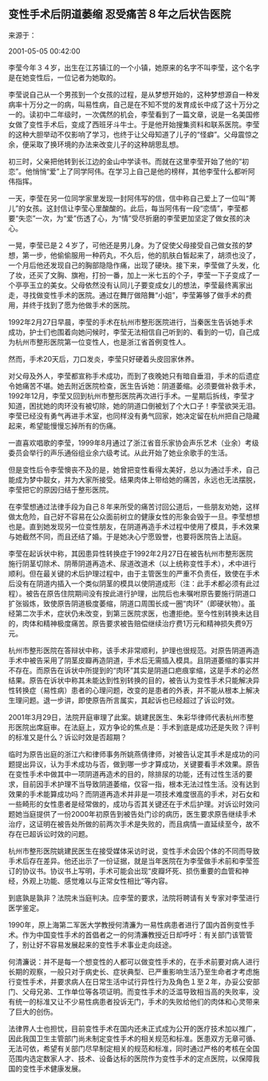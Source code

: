 ## 变性手术后阴道萎缩 忍受痛苦８年之后状告医院

来源于：

2001-05-05 00:42:00

李莹今年３４岁，出生在江苏镇江的一个小镇，她原来的名字不叫李莹，这个名字是在她变性后，一位记者为她取的。

李莹说自己从一个男孩到一个女孩的过程，是从梦想开始的，这种梦想源自一种发病率十万分之一的病，叫易性病，自己是在不知不觉的发育成长中成了这十万分之一的。读初中二年级时，一次偶然的机会，李莹看到了一篇文章，说是一名美国修女做了变性手术后，变成了西班牙斗牛士。于是他开始搜集资料和联系医院。李莹的这种大胆举动不仅影响了学习，也终于让父母知道了儿子的“怪癖”。父母震惊之余，便采取了换环境的办法来改变儿子的这种胡思乱想。

初三时，父亲把他转到长江边的金山中学读书。而就在这里李莹开始了他的“初恋”。他悄悄“爱”上了同学阿伟。在学习上自己是他的榜样，其他李莹什么都听阿伟指挥。

一天，李莹在另一位同学家里发现一封阿伟写的信，信中称自己爱上了一位叫“菁儿”的女孩。这封信让李莹心里酸酸的。此后，每当阿伟有一段“恋情”，李莹都要“失恋”一次，为“爱”伤透了心，为“情”受尽折磨的李莹更加坚定了做女孩的决心。

一晃，李莹已是２４岁了，可他还是男儿身。为了促使父母接受自己做女孩的梦想，第一步，他偷偷服用一种药丸，不久后，他的肌肤白皙起来了，胡须也没了，一个月后他还发现自己的胸部隐隐作痛，出现了硬块。接下来，李莹做了头发，化了妆，还买了文胸、旗袍，打扮一番，加上一米七五的个子，李莹一下子变成了一个亭亭玉立的美女。父母依然没有认同儿子要变成女儿的想法，李莹最终离家出走，寻找做变性手术的医院。通过在舞厅做陪舞“小姐”，李莹筹够了做手术的费用，并终于找到了愿为他做手术的医院。

1992年2月27日早晨，李莹的手术在杭州市整形医院进行，当秦医生告诉她手术成功，护士们也围着向她问候时，李莹无法相信自己听到的、看到的一切，自己成为杭州市整形医院第一位变性人，也是浙江省首例变性人。

然而，手术20天后，刀口发炎，李莹只好硬着头皮回家休养。

对父母及外人，李莹都宣称手术成功，而到了夜晚她只有暗自垂泪，手术的后遗症令她痛苦不堪。她去附近医院检查，医生告诉她：阴道萎缩。必须要做补救手术，1992年12月，李莹又回到杭州市整形医院再次进行手术。一星期后拆线，李莹才知道，困扰她的肉环没有被切除，她的阴道口倒被划了个大口子！李莹欲哭无泪。李莹已经没有勇气再进手术室，也同样没有勇气回家，她决定留在杭州把自己隐藏起来，希望能慢慢忘掉所有的伤痛。

一直喜欢唱歌的李莹，1999年8月通过了浙江省音乐家协会声乐艺术（业余）考级委员会举行的声乐通俗组业余六级考试。从此开始了她业余歌手的生活。

但是变性后令李莹懊丧不及的是，她曾把变性看得太美好，总以为通过手术，自己能成为梦中靓女，并为大家所接受。结果肉体上带给她的痛苦，永远也无法摆脱，李莹把它的原因归结于整形医院。

在李莹想通过法律手段为自己８年来所受的痛苦讨回公道后，一些朋友劝她，这样做太危险，自己好不容易在公众面前树立的健康女性的形象会毁于一旦。李莹想想也是。直到她发现另一位变性朋友，在阴道再造手术过程中使用了模具，手术效果与她截然不同，而且还结了婚。于是她决心宁愿毁誉，也要将医院告上法庭。

李莹在起诉状中称，其因患异性转换症于1992年2月27日在被告杭州市整形医院施行阴茎切除术、阴蒂阴道再造术、尿道改道术（以上统称变性手术），术中进行顺利。但在最关键的术后护理过程中，由于主管医生的严重不负责任，致使在手术后没有在阴道内插入一个类似阴茎的模具以使阴道成形（注：此手术都必须有此过程）。被告在原告住院期间没有按此进行护理，出院后也未嘱咐原告要施行阴道口扩张锻炼，致使原告阴道极度萎缩，阴道口周围长成一圈“肉环”（即硬状物）。虽经第二次手术，症状仍未改变，到第三医院求医，也遭拒绝。至今性别转换未达目的，肉体和精神极度痛苦。原告要求被告赔偿继续治疗费1万元和精神损失费9万元。

杭州市整形医院在答辩状中称，该手术非常顺利，护理也很规范。对原告阴道再造手术中被告采用了阴茎皮瓣再造阴道，手术后无需插入模具。且阴道萎缩的事实并不存在。而原告在诉状中所提到的“肉环”其实是阴道口疤痕挛缩，这是手术的必然结果。原告在诉状中称其未能达到性别转换的目的，被告认为变性手术只能解决异性转换症（易性病）患者的心理问题，改变的是患者的外表，并不能从根本上解决生理问题。退一步讲，即使原告所言属实，其起诉也已经超过了诉讼时效。

2001年3月29日，法院开庭审理了此案。姚建民医生、朱彩华律师代表杭州市整形医院出席庭审。在法庭上，双方争论的焦点是：手术到底是成功还是失败？评判的标准又是什么？诉讼时效是否超期？

临时为原告出庭的浙江六和律师事务所姚燕倩律师，对被告认定其手术是成功的问题提出异议，认为手术成功与否，做到哪一步才算成功，关键要看手术效果。原告在变性手术中做其中一项阴道再造术的目的，除排尿的功能，还有过性生活的要求，目前因手术护理不当导致阴道萎缩，仅容一指，根本无法过性生活。没有达到效果的手术能算成功吗？而阴道再造术并非是一项技术难度很高的手术，对石女和一些畸形的女性患者是经常做的，成功与否其关键还在于术后护理。对诉讼时效问题她当庭提供了一份2000年初原告到被告处门诊的病历，医生要求原告继续手术治疗，这证明在被告处所做的前两次手术是失败的，而且病情一直延续至今，故不存在已超诉讼时效的问题。

杭州市整形医院姚建民医生在接受媒体采访时说，变性手术会因个体的不同而导致手术后存在差异。他还出示了一份证据，就是当年医院在为李莹做手术前和李莹签订的协议书。协议书上写明，手术可能会出现“皮瓣坏死、损伤重要的血管和神经，外观上功能、感觉难以与正常女性相比”等内容。

到底孰是孰非？法院未当庭判决。应李莹的要求，法院将聘请有关专家对李莹进行医学鉴定。

1990年，原上海第二军医大学教授何清濂为一易性病患者进行了国内首例变性手术。作为中国变性手术的首倡者之一的何清濂教授近日却呼吁：有关部门该管管了，别让好不容易发展起来的变性手术事业走向歧途。

何清濂说：并不是每一个想变性的人都可以做变性手术的，在手术前要对病人进行长期的观察，一般只对于病史长、症状典型、已严重影响生活乃至生命者才考虑施行变性手术，并要求病人在日常生活中试行异性行为及角色１至２年，办妥公安部门、父母兄弟、工作单位等各项证明。而变性手术的泛滥导致相当高的失败率，没有统一的标准又让不少易性病患者投诉无门，手术的失败给他们的肉体和心灵带来了巨大的创伤。

法律界人士也担忧，目前变性手术在国内还未正式成为公开的医疗技术加以推广，因此我国卫生主管部门尚未制定变性手术的相关规范和标准。医患双方无章可循、无法可依，希望有关部门尽早制定相关的规范和标准，同时通过严格的考核在全国范围内选定数家人才、技术、设备达标的医院作为变性手术的定点医院，以保障我国的变性手术健康发展。